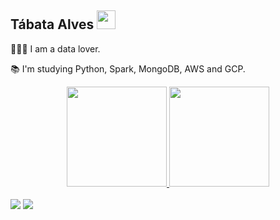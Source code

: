 
## Tábata Alves   <img src=https://github.com/TheDudeThatCode/TheDudeThatCode/blob/master/Assets/Earth.gif width="30">


<p>👩🏿‍💻 I am a data lover.</p>
<p>📚 I'm studying Python, Spark, MongoDB, AWS and GCP.</p>


<div align="center">
  <a href="https://github.com/tabataalvees">
  <img height="160em" src="https://github-readme-stats.vercel.app/api?username=tabataalvees&show_icons=true&theme=dark&include_all_commits=true&count_private=true"/>
  <img height="160em" src="https://github-readme-stats.vercel.app/api/top-langs/?username=tabataalvees&layout=compact&langs_count=7&theme=dark"/>
</div></br>

<div>
<a href = "tabataaklves12@gmail.com"><img src="https://img.shields.io/badge/-Gmail-%23333?style=for-the-badge&logo=gmail&logoColor=white" target="_blank"></a>
<a href="https://www.linkedin.com/in/tabataalvees" target="_blank"><img src="https://img.shields.io/badge/-LinkedIn-%230077B5?style=for-the-badge&logo=linkedin&logoColor=white" target="_blank"></a> </br>
  
 
  
</div>



